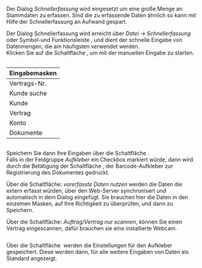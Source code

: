 <!DOCTYPE html>
<html>
<head>
<meta charset="utf-8">
<meta name="viewport" content="width=device-width, initial-scale=1.0">
<title>200_Schnellerfassung.md</title>
<link rel="stylesheet" href="https://stackedit.io/res-min/themes/base.css" />
<script type="text/javascript" src="https://cdn.mathjax.org/mathjax/latest/MathJax.js?config=TeX-AMS_HTML"></script>
</head>
<body><div class="container"><p>Der Dialog <em>Schnellerfassung</em> wird eingesetzt um eine große Menge an Stammdaten zu erfassen. Sind die zu erfassende Daten ähnlich so kann mit Hilfe der Schnellerfassung an Aufwand gespart.</p>

<p>Der Dialog Schnellerfassung wird erreicht über <em>Datei → Schnellerfassung</em> oder Symbol-und Funktionsleiste <img src="http://xpecto.github.io/docs/img/img_1442999858597.png" alt="" title="">, und dient der schnelle Eingabe von Datenmengen, die am häufigsten verwendet werden. <br>
Klicken Sie auf die Schaltfläche <img src="http://xpecto.github.io/docs/img/img_1443018152604.png" alt="" title="">, um mit der manuellen Eingabe zu starten.</p>

<p><img src="http://xpecto.github.io/docs/img/img_1442999939016.png" alt="" title=""></p>

<table>
<thead>
<tr>
  <th>Eingabemasken</th>
</tr>
</thead>
<tbody><tr>
  <td>Vertrags-Nr.</td>
</tr>
<tr>
  <td>Kunde suche</td>
</tr>
<tr>
  <td>Kunde</td>
</tr>
<tr>
  <td>Vertrag</td>
</tr>
<tr>
  <td>Konto</td>
</tr>
<tr>
  <td>Dokumente</td>
</tr>
</tbody></table>


<p><img src="http://xpecto.github.io/docs/img/img_1443000322630.png" alt="" title=""></p>

<p>Speichern Sie dann Ihre Eingaben über die Schaltfläche <img src="http://xpecto.github.io/docs/img/img_1443019951326.png" alt="" title="">.  <br>
Falls in der Feldgruppe <em>Aufkleber</em> ein Checkbox markiert würde, dann wird durch die Betätigung der Schaltfläche <img src="http://xpecto.github.io/docs/img/img_1443019964944.png" alt="" title="">, der Barcode-Aufkleber zur Registrierung des Dokumentes gedruckt.</p>

<p>Über die Schaltfläche: <em>vorerfasste Daten nutzen</em> werden die Daten die extern erfasst würden, über den Web-Server synchronisert und automatisch in dem Dialog eingefügt. Sie brauchen hier die Daten in den einzelnen Masken, auf Ihre Richtigkeit zu überprüfen, und dann zu Speichern.</p>

<p>Über die Schaltfläche: <em>Auftrag/Vertrag nur scannen</em>, können Sie einen Vertrag eingescannen, dafür brauchen sie eine installierte Webcam.</p>

<p><img src="http://xpecto.github.io/docs/img/img_1443000902734.png" alt="" title=""></p>

<p>Über die Schaltfläche <img src="http://xpecto.github.io/docs/img/img_1443020139854.png" alt="" title=""> werden die Einstellungen für den Aufkleber gespeichert. Diese werden dann, für alle weitere Eingaben von Daten als Standard angezeigt.</p></div></body>
</html>